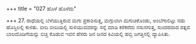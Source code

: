 +++
title = "027 ಹೊಳೆ ಹೊಳೆದು"

+++
27. ರಾಧೆಯಲ್ಲಿ ಬೆಳೆಯುತ್ತಿರುವ ಮಗು ಪ್ರಕಾಶಿಸುತ್ತ, ಮಗ್ಗುಲಾಗಿ ಮಗುಚಿಕೊಂಡು, ಅಂಬೆಗಾಲಿಟ್ಟು ನಡು ಹೊಸ್ತಿಲಲ್ಲಿ ಕುಳಿತು. ಬೀದಿ ಬೀದಿಯಲ್ಲಿ ಸುಳಿಯುವವರನ್ನು ಸನ್ನೆ ಮಾಡಿ ಕರೆಕರೆದು ನಸುನಗುತ್ತ, ಸುಂದರವಾದ ರತ್ನದ ಬಾಲದೊಡಿಗೆಯನ್ನು ಬಿಚ್ಚಿ ಕೊಡುವ ಇವನ ಹೆಸರು ಜನ ಜನದ ಕಿವಿಯಲ್ಲಿ ಹಬ್ಬಿ ಜಗತ್ತಿನಲ್ಲಿ ವ್ಯಾಪಿಸಿತು.